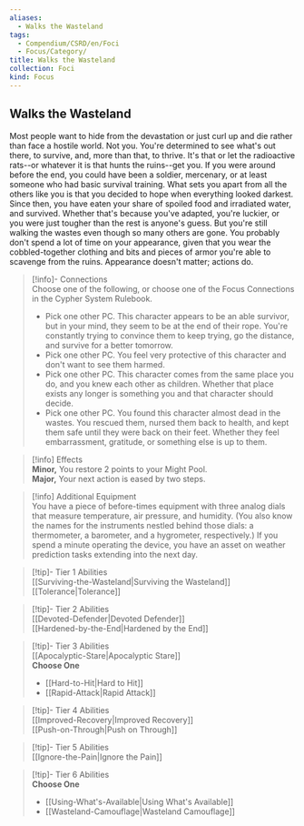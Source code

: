 ```yaml
---
aliases:
  - Walks the Wasteland
tags:
  - Compendium/CSRD/en/Foci
  - Focus/Category/
title: Walks the Wasteland
collection: Foci
kind: Focus
---
```

## Walks the Wasteland  
Most people want to hide from the devastation or just curl up and die rather than face a hostile world. Not you. You're determined to see what's out there, to survive, and, more than that, to thrive. It's that or let the radioactive rats--or whatever it is that hunts the ruins--get you. If you were around before the end, you could have been a soldier, mercenary, or at least someone who had basic survival training. What sets you apart from all the others like you is that you decided to hope when everything looked darkest. Since then, you have eaten your share of spoiled food and irradiated water, and survived. Whether that's because you've adapted, you're luckier, or you were just tougher than the rest is anyone's guess. But you're still walking the wastes even though so many others are gone. You probably don't spend a lot of time on your appearance, given that you wear the cobbled-together clothing and bits and pieces of armor you're able to scavenge from the ruins. Appearance doesn't matter; actions do.  

>[!info]- Connections  
>Choose one of the following, or choose one of the Focus Connections in the Cypher System Rulebook.  
>- Pick one other PC. This character appears to be an able survivor, but in your mind, they seem to be at the end of their rope. You're constantly trying to convince them to keep trying, go the distance, and survive for a better tomorrow.  
>- Pick one other PC. You feel very protective of this character and don't want to see them harmed.  
>- Pick one other PC. This character comes from the same place you do, and you knew each other as children. Whether that place exists any longer is something you and that character should decide.  
>- Pick one other PC. You found this character almost dead in the wastes. You rescued them, nursed them back to health, and kept them safe until they were back on their feet. Whether they feel embarrassment, gratitude, or something else is up to them.  

>[!info] Effects  
>**Minor,** You restore 2 points to your Might Pool.  
>**Major,** Your next action is eased by two steps.  

>[!info] Additional Equipment  
>You have a piece of before-times equipment with three analog dials that measure temperature, air pressure, and humidity. (You also know the names for the instruments nestled behind those dials: a thermometer, a barometer, and a hygrometer, respectively.) If you spend a minute operating the device, you have an asset on weather prediction tasks extending into the next day.  


>[!tip]- Tier 1 Abilities  
> [[Surviving-the-Wasteland|Surviving the Wasteland]]  
> [[Tolerance|Tolerance]]  


>[!tip]- Tier 2 Abilities  
> [[Devoted-Defender|Devoted Defender]]  
> [[Hardened-by-the-End|Hardened by the End]]  


>[!tip]- Tier 3 Abilities  
> [[Apocalyptic-Stare|Apocalyptic Stare]]  
> **Choose One**  
>- [[Hard-to-Hit|Hard to Hit]]  
>- [[Rapid-Attack|Rapid Attack]]  


>[!tip]- Tier 4 Abilities  
> [[Improved-Recovery|Improved Recovery]]  
> [[Push-on-Through|Push on Through]]  


>[!tip]- Tier 5 Abilities  
> [[Ignore-the-Pain|Ignore the Pain]]  


>[!tip]- Tier 6 Abilities  
> **Choose One**  
>- [[Using-What's-Available|Using What's Available]]  
>- [[Wasteland-Camouflage|Wasteland Camouflage]]